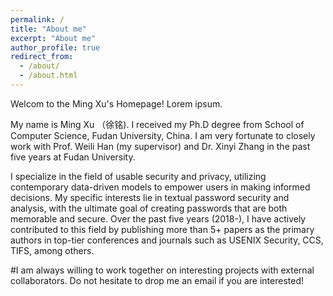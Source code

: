 ```yaml
---
permalink: /
title: "About me"
excerpt: "About me"
author_profile: true
redirect_from: 
  - /about/
  - /about.html
---
```


Welcom to the Ming Xu's Homepage! Lorem ipsum.

My name is Ming Xu （徐铭). I received my Ph.D degree from School of Computer Science, Fudan University, China. I am very fortunate to closely work with Prof. Weili Han (my supervisor) and Dr. Xinyi Zhang in the past five years at Fudan University.

I specialize in the field of usable security and privacy, utilizing contemporary data-driven models to empower users in making informed decisions. My specific interests lie in textual password security and analysis, with the ultimate goal of creating passwords that are both memorable and secure. Over the past five years (2018-), I have actively contributed to this field by publishing more than 5+ papers as the primary authors in top-tier conferences and journals such as USENIX Security, CCS, TIFS, among others.

#I am always willing to work together on interesting projects with external collaborators. Do not hesitate to drop me an email if you are interested!









